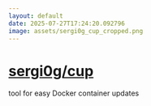 ```yaml
---
layout: default
date: 2025-07-27T17:24:20.092796
image: assets/sergi0g_cup_cropped.png
---
```


# [sergi0g/cup](https://github.com/sergi0g/cup)

tool for easy Docker container updates
